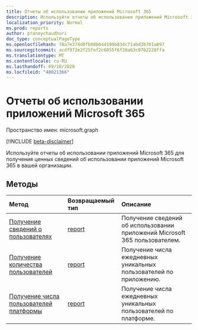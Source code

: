 ```yaml
---
title: Отчеты об использовании приложений Microsoft 365
description: Используйте отчеты об использовании приложений Microsoft 365 для получения ценных сведений об использовании приложений Microsoft 365 в вашей организации.
localization_priority: Normal
ms.prod: reports
author: pranoychaudhuri
doc_type: conceptualPageType
ms.openlocfilehash: 78a7e374d0fb90b644199b83dc71abd3b701a897
ms.sourcegitcommit: acdf972e2f25fef2c6855f6f28a63c0762228ffa
ms.translationtype: MT
ms.contentlocale: ru-RU
ms.lasthandoff: 09/18/2020
ms.locfileid: "48021366"
---
```

# <a name="microsoft-365-apps-usage-reports"></a>Отчеты об использовании приложений Microsoft 365

Пространство имен: microsoft.graph

[!INCLUDE [beta-disclaimer](../../includes/beta-disclaimer.md)]

Используйте отчеты об использовании приложений Microsoft 365 для получения ценных сведений об использовании приложений Microsoft 365 в вашей организации.

## <a name="methods"></a>Методы

| Метод                                                                        | Возвращаемый тип                                    | Описание                                                |
| :---------------------------------------------------------------------------- | :--------------------------------------------- | :--------------------------------------------------------- |
| [Получение сведений о пользователях](../api/reportroot-getm365appuserdetail.md)                  | [report](../resources/intune-shared-report.md) | Получение сведений об использовании приложений Microsoft 365 пользователем. |
| [Получение количества пользователей](../api/reportroot-getm365appusercounts.md)                  | [report](../resources/intune-shared-report.md) | Получение числа ежедневных уникальных пользователей по приложению.               |
| [Получение числа пользователей платформы](../api/reportroot-getm365appplatformusercounts.md) | [report](../resources/intune-shared-report.md) | Получение числа ежедневных уникальных пользователей по платформе.          |


